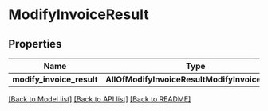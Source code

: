 # ModifyInvoiceResult

## Properties
Name | Type | Description | Notes
------------ | ------------- | ------------- | -------------
**modify_invoice_result** | **AllOfModifyInvoiceResultModifyInvoiceResult** |  | 

[[Back to Model list]](../README.md#documentation-for-models) [[Back to API list]](../README.md#documentation-for-api-endpoints) [[Back to README]](../README.md)

